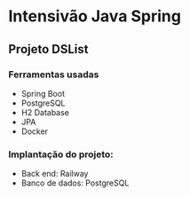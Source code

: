 # Intensivão Java Spring

## Projeto DSList

### Ferramentas usadas

- Spring Boot
- PostgreSQL
- H2 Database
- JPA
- Docker


### Implantação do projeto:
-  Back end: Railway
-  Banco de dados: PostgreSQL